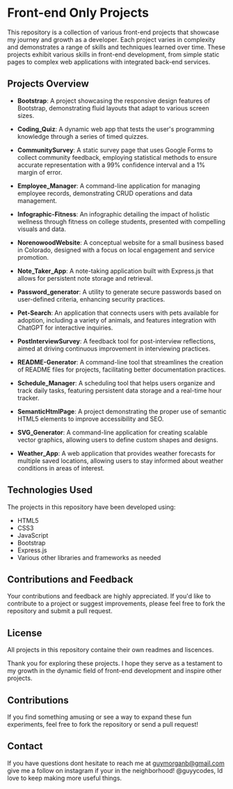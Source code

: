 # Front-end Only Projects

This repository is a collection of various front-end projects that showcase my journey and growth as a developer. Each project varies in complexity and demonstrates a range of skills and techniques learned over time. These projects exhibit various skills in front-end development, from simple static pages to complex web applications with integrated back-end services.

## Projects Overview

- **Bootstrap**: A project showcasing the responsive design features of Bootstrap, demonstrating fluid layouts that adapt to various screen sizes.

- **Coding_Quiz**: A dynamic web app that tests the user's programming knowledge through a series of timed quizzes.

- **CommunitySurvey**: A static survey page that uses Google Forms to collect community feedback, employing statistical methods to ensure accurate representation with a 99% confidence interval and a 1% margin of error.

- **Employee_Manager**: A command-line application for managing employee records, demonstrating CRUD operations and data management.

- **Infographic-Fitness**: An infographic detailing the impact of holistic wellness through fitness on college students, presented with compelling visuals and data.

- **NorenowoodWebsite**: A conceptual website for a small business based in Colorado, designed with a focus on local engagement and service promotion.

- **Note_Taker_App**: A note-taking application built with Express.js that allows for persistent note storage and retrieval.

- **Password_generator**: A utility to generate secure passwords based on user-defined criteria, enhancing security practices.

- **Pet-Search**: An application that connects users with pets available for adoption, including a variety of animals, and features integration with ChatGPT for interactive inquiries.

- **PostInterviewSurvey**: A feedback tool for post-interview reflections, aimed at driving continuous improvement in interviewing practices.

- **README-Generator**: A command-line tool that streamlines the creation of README files for projects, facilitating better documentation practices.

- **Schedule_Manager**: A scheduling tool that helps users organize and track daily tasks, featuring persistent data storage and a real-time hour tracker.

- **SemanticHtmlPage**: A project demonstrating the proper use of semantic HTML5 elements to improve accessibility and SEO.

- **SVG_Generator**: A command-line application for creating scalable vector graphics, allowing users to define custom shapes and designs.

- **Weather_App**: A web application that provides weather forecasts for multiple saved locations, allowing users to stay informed about weather conditions in areas of interest.

## Technologies Used

The projects in this repository have been developed using:

- HTML5
- CSS3
- JavaScript
- Bootstrap
- Express.js
- Various other libraries and frameworks as needed

## Contributions and Feedback

Your contributions and feedback are highly appreciated. If you'd like to contribute to a project or suggest improvements, please feel free to fork the repository and submit a pull request.

## License

All projects in this repository containe their own readmes and liscences.

Thank you for exploring these projects. I hope they serve as a testament to my growth in the dynamic field of front-end development and inspire other projects.

## Contributions
If you find something amusing or see a way to expand these fun experiments, feel free to fork the repository or send a pull request!

## Contact

If you have questions dont hesitate to reach me at guymorganb@gmail.com
give me a follow on instagram if your in the neighborhood! @guyycodes, Id love to keep making more useful things. 